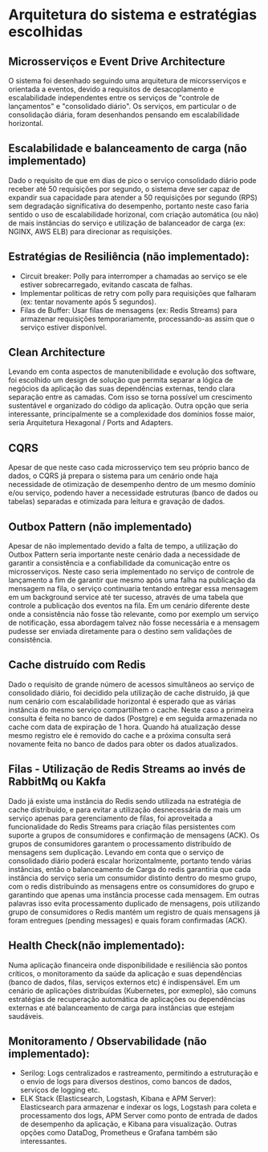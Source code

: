 # Arquitetura do sistema e estratégias escolhidas

## Microsserviços e Event Drive Architecture
O sistema foi desenhado seguindo uma arquitetura de micorsserviços e orientada a eventos, devido a requisitos de desacoplamento e escalabilidade independentes entre os serviços de "controle de lançamentos" e "consolidado diário".
Os serviços, em particular o de consolidação diária, foram desenhandos pensando em escalabilidade horizontal.

## Escalabilidade e balanceamento de carga (não implementado)
Dado o requisito de que em dias de pico o serviço consolidado diário pode receber até 50 requisições por segundo, o sistema deve ser capaz de expandir sua capacidade para atender a 50 requisições por segundo (RPS) sem degradação significativa do desempenho, 
portanto neste caso faria sentido o uso de escalabilidade horizonal, com criação automática (ou não) de mais instâncias do serviço e utilização de balanceador de carga (ex: NGINX, AWS ELB) para direcionar as requisições.

## Estratégias de Resiliência (não implementado):
- Circuit breaker: Polly para interromper a chamadas ao serviço se ele estiver sobrecarregado, evitando cascata de falhas.
- Implementar políticas de retry com polly para requisições que falharam (ex: tentar novamente após 5 segundos).
- Filas de Buffer: Usar filas de mensagens (ex: Redis Streams) para armazenar requisições temporariamente, processando-as assim que o serviço estiver disponível.

## Clean Architecture
Levando em conta aspectos de manutenibilidade e evolução dos software, foi escolhido um design de solução que permita separar a lógica 
de negócios da aplicação das suas dependências externas, tendo clara separação entre as camadas. Com isso se torna possível um crescimento 
sustentável e organizado do código da aplicação. Outra opção que seria interessante, principalmente se a complexidade dos domínios fosse maior, seria Arquitetura Hexagonal / Ports and Adapters.

## CQRS
Apesar de que neste caso cada microsserviço tem seu próprio banco de dados, o CQRS já prepara o sistema para um cenário onde haja necessidade de otimização de desempenho dentro de um mesmo domínio e/ou serviço, podendo haver 
a necessidade estruturas (banco de dados ou tabelas) separadas e otimizada para leitura e gravação de dados. 


## Outbox Pattern (não implementado)
Apesar de não implementado devido a falta de tempo, a utilização do Outbox Pattern seria importante neste cenário dada a necessidade de garantir a consistência e a confiabilidade da comunicação entre os microsserviços.
Neste caso seria implementado no serviço de controle de lançamento a fim de garantir que mesmo após uma falha na publicação da mensagem na fila, o serviço continuaria tentando entregar essa mensagem em um background service até ter sucesso, 
através de uma tabela que controle a publicação dos eventos na fila. Em um cenário diferente deste onde a consistência não fosse tão relevante, como por exemplo um serviço de notificação, essa abordagem talvez não fosse necessária e
a mensagem pudesse ser enviada diretamente para o destino sem validações de consistência.

## Cache distruído com Redis
Dado o requisito de grande número de acessos simultâneos ao serviço de consolidado diário, foi decidido pela utilização de cache distruído, já que num cenário com escalabilidade horizontal 
é esperado que as várias instância do mesmo serviço compartilhem o cache. Neste caso a primeira consulta é feita no banco de dados (Postgre) e em seguida armazenada no cache com data de expiração de 1 hora. 
Quando há atualização desse mesmo registro ele é removido do cache e a próxima consulta será novamente feita no banco de dados para obter os dados atualizados.


## Filas - Utilização de Redis Streams ao invés de RabbitMq ou Kakfa
Dado já existe uma instância do Redis sendo utilizada na estratégia de cache distribuído, e para evitar a utilização desnecessária de mais um serviço apenas para gerenciamento de filas, foi aproveitada a funcionalidade do Redis Streams para criação filas persistentes com suporte 
a grupos de consumidores e confirmação de mensagens (ACK). Os grupos de consumidores garantem o processamento distribuído de mensagens sem duplicação. Levando em conta que o serviço de consolidado diário poderá escalar horizontalmente, 
portanto tendo várias instâncias, então o balanceamento de Carga do redis garantiria que cada instância do serviço seria um consumidor distinto dentro do mesmo grupo, com o redis distribuindo as mensagens entre os consumidores 
do grupo e garantindo que apenas uma instância processe cada mensagem. Em outras palavras isso evita processamento duplicado de mensagens, pois utilizando grupo de consumidores o Redis mantém um registro de quais mensagens 
já foram entregues (pending messages) e quais foram confirmadas (ACK). 

## Health Check(não implementado): 
Numa aplicação financeira onde disponibilidade e resiliência são pontos críticos, o monitoramento da saúde da aplicação e suas dependências (banco de dados, filas, serviços externos etc) é indispensável. 
Em um cenário de aplicações distribuídas (Kubernetes, por exmeplo), são comuns estratégias de recuperação automática de aplicações ou dependências externas e até balanceamento de carga para instâncias que estejam saudáveis.


## Monitoramento / Observabilidade (não implementado): 
- Serilog: Logs centralizados e rastreamento, permitindo a estruturação e o envio de logs para diversos destinos, como bancos de dados, serviços de logging etc.
- ELK Stack (Elasticsearch, Logstash, Kibana e APM Server): Elasticsearch para armazenar e indexar os logs, Logstash para coleta e processamento dos logs, APM Server como ponto de entrada de dados de desempenho da aplicação, e Kibana para visualização. 
Outras opções como DataDog, Prometheus e Grafana também são interessantes.